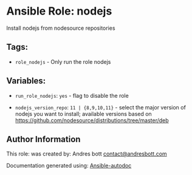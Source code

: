 # Ansible Role: nodejs

Install nodejs from nodesource repositories 

## Tags:

* `role_nodejs` - Only run the role nodejs

## Variables:

* `run_role_nodejs`: `yes` - flag to disable the role



* `nodejs_version_repo`: `11 | {8,9,10,11}` - select the major version of nodejs you want to install; available versions based on https://github.com/nodesource/distributions/tree/master/deb



## Author Information
This role:  was created by: Andres bott <contact@andresbott.com>

Documentation generated using: [Ansible-autodoc](https://github.com/AndresBott/ansible-autodoc)

